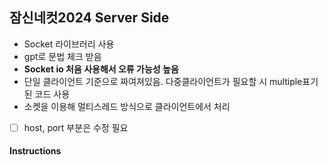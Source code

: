 ## 잠신네컷2024 Server Side

 - Socket 라이브러리 사용
 - gpt로 문법 체크 받음
 - **Socket io 처음 사용해서 오류 가능성 높음**
 - 단일 클라이언트 기준으로 짜여져있음. 다중클라이언트가 필요할 시 multiple표기된 코드 사용
 - 소켓을 이용해 멀티스레드 방식으로 클라이언트에서 처리
 - [ ] host, port 부분은 수정 필요

#### Instructions